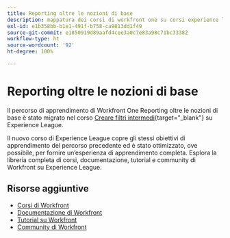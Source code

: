 ```yaml
---
title: Reporting oltre le nozioni di base
description: mappatura dei corsi di workfront one su corsi experience league
exl-id: e1b358bb-b1e1-491f-b758-ca9813dd1f49
source-git-commit: e1850919d89aafd4cee3a0c7e83a98c71bc33382
workflow-type: ht
source-wordcount: '92'
ht-degree: 100%

---
```


# Reporting oltre le nozioni di base

Il percorso di apprendimento di Workfront One Reporting oltre le nozioni di base è stato migrato nel corso [Creare filtri intermedi](https://experienceleague.adobe.com/?recommended=Workfront-U-1-2022.2.reporting){target="_blank"} su Experience League.

Il nuovo corso di Experience League copre gli stessi obiettivi di apprendimento del percorso precedente ed è stato ottimizzato, ove possibile, per fornire un’esperienza di apprendimento completa.  Esplora la libreria completa di corsi, documentazione, tutorial e community di Workfront su Experience League.

## Risorse aggiuntive

* [Corsi di Workfront](https://experienceleague.adobe.com/?lang=it&amp;Solution=Workfront#courses)
* [Documentazione di Workfront](https://experienceleague.adobe.com/docs/workfront.html?lang=it)
* [Tutorial su Workfront](https://experienceleague.adobe.com/docs/workfront-learn/tutorials-workfront/home.html?lang=it)
* [Community di Workfront](https://experienceleaguecommunities.adobe.com/t5/workfront/ct-p/workfront)
